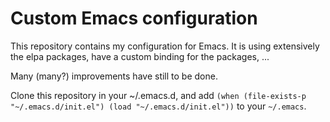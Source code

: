 # Custom Emacs configuration

This repository contains my configuration for Emacs.
It is using extensively the elpa packages, have a custom binding for the packages, ...

Many (many?) improvements have still to be done.

Clone this repository in your ~/.emacs.d, and add
`(when (file-exists-p "~/.emacs.d/init.el") (load "~/.emacs.d/init.el"))`
to your `~/.emacs`.
